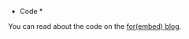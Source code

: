 * Code *

You can read about the code on the [for(embed) blog](http://www.forembed.com/project-curve-tracer-dac-initialization-and-utilization/).